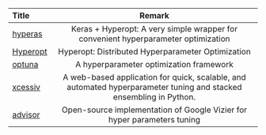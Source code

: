 | Title | Remark |
| :---- | :----: |
| [hyperas](https://github.com/maxpumperla/hyperas) | Keras + Hyperopt: A very simple wrapper for convenient hyperparameter optimization |
|[Hyperopt](https://github.com/hyperopt/hyperopt) | Hyperopt: Distributed Hyperparameter Optimization|
| [optuna]( https://github.com/optuna/optuna) | A hyperparameter optimization framework|
| [xcessiv](https://github.com/reiinakano/xcessiv) | A web-based application for quick, scalable, and automated hyperparameter tuning and stacked ensembling in Python. |
| [advisor](https://github.com/tobegit3hub/advisor) | Open-source implementation of Google Vizier for hyper parameters tuning |

